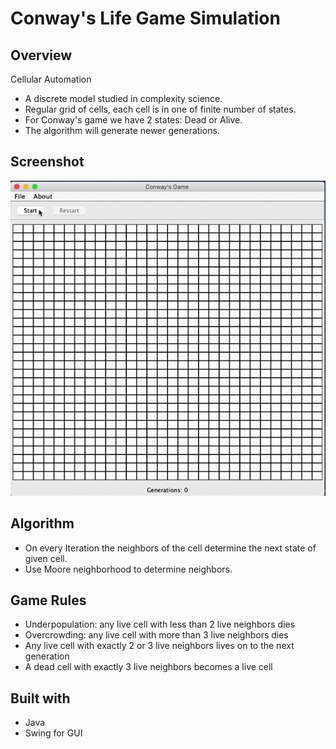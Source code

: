 # Conway's Life Game Simulation

## Overview
Cellular Automation
* A discrete model studied in complexity science.
* Regular grid of cells, each cell is in one of finite number of states.
* For Conway's game we have 2 states: Dead or Alive.
* The algorithm will generate newer generations.

## Screenshot
![](screenshot/conways.gif)

## Algorithm
* On every Iteration the neighbors of the cell determine the next state of given cell.
* Use Moore neighborhood to determine neighbors.

## Game Rules
* Underpopulation: any live cell with less than 2 live neighbors dies
* Overcrowding: any live cell with more than 3 live neighbors dies
* Any live cell with exactly 2 or 3 live neighbors lives on to the next generation
* A dead cell with exactly 3 live neighbors becomes a live cell

## Built with
* Java
* Swing for GUI
